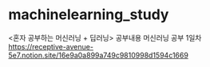 # machinelearning_study
&lt;혼자 공부하는 머신러닝 + 딥러닝> 공부내용 
머신러닝 공부 1일차
https://receptive-avenue-5e7.notion.site/16e9a0a899a749c9810998d1594c1669
